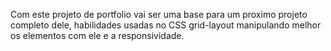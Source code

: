 Com este projeto de portfolio vai ser uma base para um proximo projeto completo dele, habilidades usadas no CSS grid-layout manipulando melhor os elementos com ele e a responsividade. 